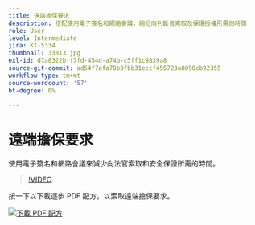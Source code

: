 ```yaml
---
title: 遠端擔保要求
description: 搭配使用電子簽名和網路會議，縮短向判斷者索取及保護授權所需的時間
role: User
level: Intermediate
jira: KT-5334
thumbnail: 33813.jpg
exl-id: d7a8322b-f7fd-454d-a74b-c5ff1c9839a8
source-git-commit: ad54f7afa78b0fbb31eccf455723a8890cb92355
workflow-type: tm+mt
source-wordcount: '57'
ht-degree: 0%

---
```


# 遠端擔保要求

使用電子簽名和網路會議來減少向法官索取和安全保證所需的時間。

>[!VIDEO](https://video.tv.adobe.com/v/33813?quality=12&learn=on&hidetitle=true)

按一下以下載逐步 PDF 配方，以索取遠端擔保要求。

[![下載 PDF 配方](../assets/acrobat_PDF_96.png)](../assets/UseCaseRecipe-EN-Remote-Warrant-Request.pdf)
